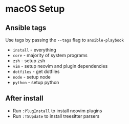 # macOS Setup

## Ansible tags
Use tags by passing the `--tags` flag to `ansible-playbook`
* `install` - everything
* `core` - majority of system programs
* `zsh` - setup zsh
* `vim` - setup neovim and plugin dependencies
* `dotfiles` - get dotfiles
* `node` - setup node
* `python` - setup python

## After install
* Run `:PlugInstall` to install neovim plugins
* Run `:TSUpdate` to install treesitter parsers
